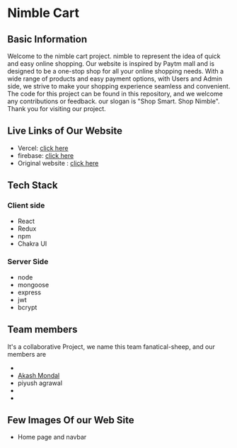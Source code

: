 # Nimble Cart

## Basic Information
Welcome to the nimble cart project. nimble to represent the idea of quick and easy online shopping.
Our website is inspired by Paytm mall and is designed to be a one-stop shop for all your online shopping needs. 
With a wide range of products and easy payment options, with Users and Admin side, we strive to make your 
shopping experience seamless and convenient. The code for this project can be found in this repository, and we welcome any contributions or feedback.
our slogan is "Shop Smart. Shop Nimble".
Thank you for visiting our project.

## Live Links of Our Website
- Vercel: [click here](https://paytmmall.com/)
- firebase: [click here](https://paytmmall.com/)
- Original website : [click here](https://paytmmall.com/)

## Tech Stack
### Client side                  
- React
- Redux
- npm
- Chakra UI

### Server Side
- node
- mongoose
- express
- jwt
- bcrypt

## Team members
It's a collaborative Project, we name this team fanatical-sheep, and our members are 

-
- [Akash Mondal](https://iakashmondal.github.io/)
- piyush agrawal
-
-

## Few Images Of our Web Site
- Home page and navbar

